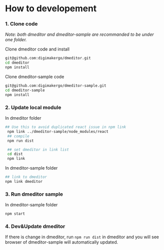 # How to developement

### 1. Clone code

*Note: both dmeditor and dmeditor-sample are recommanded to be under one folder.*

Clone dmeditor code and install
```sh
git@github.com:digimakergo/dmeditor.git
cd dmeditor
npm install
```


Clone dmeditor-sample code
```sh
git@github.com:digimakergo/dmeditor-sample.git
cd dmeditor-sample
npm install
```

### 2. Update local module
In dmeditor folder
```sh
## Use this to avoid duplicated react issue in npm link
 npm link ../dmeditor-sample/node_modules/react
 ## compile
 npm run dist

 ## set dmeditor in link list
 cd dist
 npm link
```

In dmeditor-sample folder
```sh
## link to dmeditor
npm link dmeditor
```

### 3. Run dmeditor sample
In dmeditor-sample folder
```sh
npm start
```

### 4. Dev&Update dmeditor
If there is change in dmeditor, run `npm run dist` in dmeditor and you will see browser of dmeditor-sample will automatically updated.
